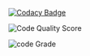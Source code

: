 [![Codacy Badge](https://app.codacy.com/project/badge/Grade/a5d4aed544df4ae1ae56ebbecaccb63c)](https://www.codacy.com/gh/RangasamyDevaraj/M1_PhonebookApplication/dashboard?utm_source=github.com&amp;utm_medium=referral&amp;utm_content=RangasamyDevaraj/M1_PhonebookApplication&amp;utm_campaign=Badge_Grade) 

![Code Quality Score](https://api.codiga.io/project/30033/score/svg)

![code Grade](https://api.codiga.io/project/30033/status/svg)
